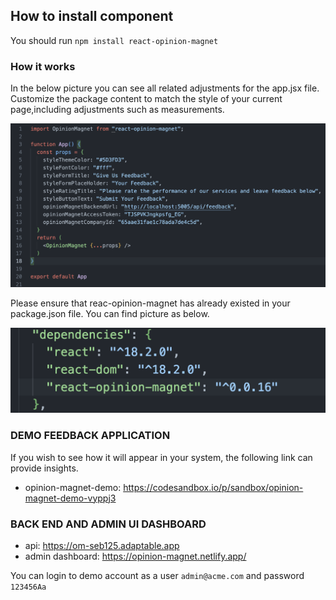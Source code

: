 ## How to install component
You should run `npm install react-opinion-magnet`

### How it works 
In the below picture you can see all related adjustments for the app.jsx file.
Customize the package content to match the style of your current page,including adjustments such as measurements.

![App Jsx Image](app.png)

Please ensure that reac-opinion-magnet has already existed in your package.json file.
You can find picture as below.

![Package Json Image](packet.json.png)

### DEMO FEEDBACK APPLICATION
If you wish to see how it will appear in your system, the following link can provide insights.
* opinion-magnet-demo: https://codesandbox.io/p/sandbox/opinion-magnet-demo-vyppj3

### BACK END AND ADMIN UI DASHBOARD
* api: https://om-seb125.adaptable.app
* admin dashboard: https://opinion-magnet.netlify.app/

You can login to demo account as a user `admin@acme.com` and password `123456Aa`
     
